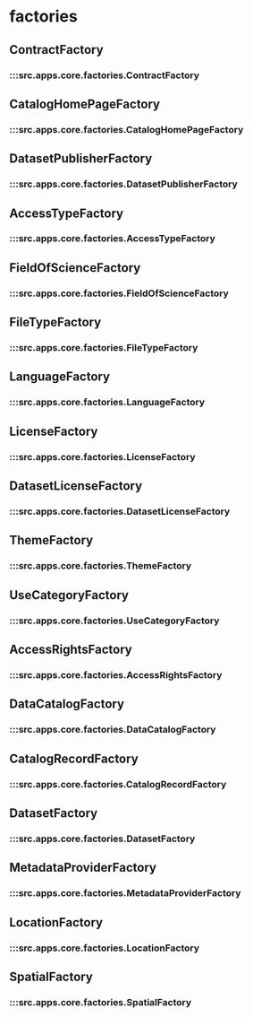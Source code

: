 # factories

## ContractFactory

### :::src.apps.core.factories.ContractFactory

## CatalogHomePageFactory

### :::src.apps.core.factories.CatalogHomePageFactory

## DatasetPublisherFactory

### :::src.apps.core.factories.DatasetPublisherFactory

## AccessTypeFactory

### :::src.apps.core.factories.AccessTypeFactory

## FieldOfScienceFactory

### :::src.apps.core.factories.FieldOfScienceFactory

## FileTypeFactory

### :::src.apps.core.factories.FileTypeFactory

## LanguageFactory

### :::src.apps.core.factories.LanguageFactory

## LicenseFactory

### :::src.apps.core.factories.LicenseFactory

## DatasetLicenseFactory

### :::src.apps.core.factories.DatasetLicenseFactory

## ThemeFactory

### :::src.apps.core.factories.ThemeFactory

## UseCategoryFactory

### :::src.apps.core.factories.UseCategoryFactory

## AccessRightsFactory

### :::src.apps.core.factories.AccessRightsFactory

## DataCatalogFactory

### :::src.apps.core.factories.DataCatalogFactory

## CatalogRecordFactory

### :::src.apps.core.factories.CatalogRecordFactory

## DatasetFactory

### :::src.apps.core.factories.DatasetFactory

## MetadataProviderFactory

### :::src.apps.core.factories.MetadataProviderFactory

## LocationFactory

### :::src.apps.core.factories.LocationFactory

## SpatialFactory

### :::src.apps.core.factories.SpatialFactory

